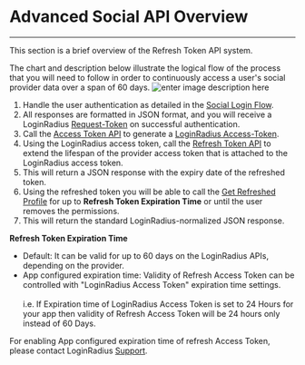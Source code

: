 Advanced Social API Overview
===
----
This section is a brief overview of the Refresh Token API system.

The chart and description below illustrate the logical flow of the process that you will need to follow in order to continuously access a user's social provider data over a span of 60 days.
![enter image description here](https://apidocs.lrcontent.com/images/Refresh-Token_1810058abce9d598249.02010181.png "")



1. Handle the user authentication as detailed in the [Social Login Flow](/api/v2/social-login/getting-started).
2. All responses are formatted in JSON format, and you will receive a LoginRadius [Request-Token](http://support.loginradius.com/hc/en-us/articles/203885385-About-LoginRadius-Tokens) on successful authentication.
3. Call the [Access Token API](/api/v2/social-login/access-token) to generate a [LoginRadius Access-Token](http://support.loginradius.com/hc/en-us/articles/203885385-About-LoginRadius-Tokens).
4. Using the LoginRadius access token, call the [Refresh Token API](/api/v2/advanced-social-api/refresh-token) to extend the lifespan of the provider access token that is attached to the LoginRadius access token.
5. This will return a JSON response with the expiry date of the refreshed token.
6. Using the refreshed token you will be able to call the [Get Refreshed Profile](/api/v2/advanced-social-api/refresh-user-profile) for up to **Refresh Token Expiration Time** or until the user removes the permissions.
7. This will return the standard LoginRadius-normalized JSON response.

**Refresh Token Expiration Time**

* Default: It can be valid for up to 60 days on the LoginRadius APIs, depending on the provider.
* App configured expiration time: Validity of Refresh Access Token can be controlled with "LoginRadius Access Token" expiration time settings.
<br><br>i.e. If Expiration time of LoginRadius Access Token is set to 24 Hours for your app then validity of Refresh Access Token will be 24 hours only instead of 60 Days.

For enabling App configured expiration time of refresh Access Token, please contact LoginRadius [Support](https://secure.loginradius.com/support/support-tickets).
